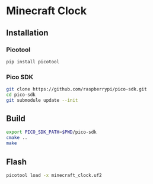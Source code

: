 
# Minecraft Clock

## Installation

### Picotool

```bash
pip install picotool
```

### Pico SDK

```bash
git clone https://github.com/raspberrypi/pico-sdk.git
cd pico-sdk
git submodule update --init
```

## Build

```bash
export PICO_SDK_PATH=$PWD/pico-sdk
cmake ..
make
```

## Flash

```bash
picotool load -x minecraft_clock.uf2
```
